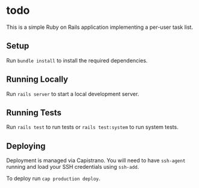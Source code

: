 # todo

This is a simple Ruby on Rails application implementing a per-user task list.

## Setup

Run `bundle install` to install the required dependencies.

## Running Locally

Run `rails server` to start a local development server.

## Running Tests

Run `rails test` to run tests or `rails test:system` to run system tests.

## Deploying

Deployment is managed via Capistrano. You will need to have `ssh-agent` running and load your SSH credentials using `ssh-add`.

To deploy run `cap production deploy`.
